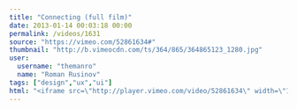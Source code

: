 ```yaml
---
title: "Connecting (full film)"
date: 2013-01-14 00:03:18 00:00
permalink: /videos/1631
source: "https://vimeo.com/52861634#"
thumbnail: "http://b.vimeocdn.com/ts/364/865/364865123_1280.jpg"
user:
  username: "themanro"
  name: "Roman Rusinov"
tags: ["design","ux","ui"]
html: "<iframe src=\"http://player.vimeo.com/video/52861634\" width=\"1280\" height=\"720\" frameborder=\"0\" webkitAllowFullScreen mozallowfullscreen allowFullScreen></iframe>"
---
```


